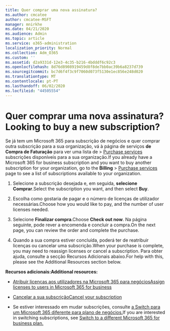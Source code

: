 ```yaml
---
title: Quer comprar uma nova assinatura?
ms.author: cmcatee
author: cmcatee-MSFT
manager: mnirkhe
ms.date: 04/21/2020
ms.audience: Admin
ms.topic: article
ms.service: o365-administration
localization_priority: Normal
ms.collection: Adm_O365
ms.custom: ''
ms.assetid: d2a9331d-12e3-4c35-b216-4bdddf6c92c3
ms.openlocfilehash: 8d76d8908919459d8f8de7bb0ac39b6a8237d739
ms.sourcegitcommit: bc7d6f4f3c9f7060d073f5130e1ec856e248d020
ms.translationtype: MT
ms.contentlocale: pt-PT
ms.lasthandoff: 06/02/2020
ms.locfileid: "44505554"
---
```

# <a name="looking-to-buy-a-new-subscription"></a><span data-ttu-id="db813-102">Quer comprar uma nova assinatura?</span><span class="sxs-lookup"><span data-stu-id="db813-102">Looking to buy a new subscription?</span></span>

<span data-ttu-id="db813-103">Se já tem um Microsoft 365 para subscrição de negócios e quer comprar outra subscrição para a sua organização, vá à página de serviços **de Compra de Faturação** para ver uma lista de \> [Purchase services](https://go.microsoft.com/fwlink/p/?linkid=868433) subscrições disponíveis para a sua organização.</span><span class="sxs-lookup"><span data-stu-id="db813-103">If you already have a Microsoft 365 for business subscription and you want to buy another subscription for your organization, go to the **Billing** \> [Purchase services](https://go.microsoft.com/fwlink/p/?linkid=868433) page to see a list of subscriptions available to your organization.</span></span>
 
1. <span data-ttu-id="db813-104">Selecione a subscrição desejada e, em seguida, **selecione Comprar**.</span><span class="sxs-lookup"><span data-stu-id="db813-104">Select the subscription you want, and then select **Buy**.</span></span>

2. <span data-ttu-id="db813-105">Escolha como gostaria de pagar e o número de licenças de utilizador necessárias.</span><span class="sxs-lookup"><span data-stu-id="db813-105">Choose how you would like to pay, and the number of user licenses needed.</span></span>

3. <span data-ttu-id="db813-106">Selecione **Finalizar compra**.</span><span class="sxs-lookup"><span data-stu-id="db813-106">Choose **Check out now**.</span></span> <span data-ttu-id="db813-107">Na página seguinte, pode rever a encomenda e concluir a compra.</span><span class="sxs-lookup"><span data-stu-id="db813-107">On the next page, you can review the order and complete the purchase.</span></span>

4. <span data-ttu-id="db813-108">Quando a sua compra estiver concluída, poderá ter de reatribuir licenças ou cancelar uma subscrição.</span><span class="sxs-lookup"><span data-stu-id="db813-108">When your purchase is complete, you may need to reassign licenses or cancel a subscription.</span></span> <span data-ttu-id="db813-109">Para obter ajuda, consulte a secção Recursos Adicionais abaixo.</span><span class="sxs-lookup"><span data-stu-id="db813-109">For help with this, please see the Additional Resources section below.</span></span>

 <span data-ttu-id="db813-110">**Recursos adicionais:**</span><span class="sxs-lookup"><span data-stu-id="db813-110">**Additional resources:**</span></span>
  
- [<span data-ttu-id="db813-111">Atribuir licenças aos utilizadores na Microsoft 365 para negócios</span><span class="sxs-lookup"><span data-stu-id="db813-111">Assign licenses to users in Microsoft 365 for business</span></span>](https://docs.microsoft.com/microsoft-365/admin/add-users/add-users)
    
- [<span data-ttu-id="db813-112">Cancelar a sua subscrição</span><span class="sxs-lookup"><span data-stu-id="db813-112">Cancel your subscription</span></span>](https://docs.microsoft.com/microsoft-365/commerce/subscriptions/cancel-your-subscription)
    
- <span data-ttu-id="db813-113">Se estiver interessado em mudar subscrições, consulte [a Switch para um Microsoft 365 diferente para plano de negócios.](https://docs.microsoft.com/microsoft-365/commerce/subscriptions/switch-to-a-different-plan)</span><span class="sxs-lookup"><span data-stu-id="db813-113">If you are interested in switching subscriptions, see [Switch to a different Microsoft 365 for business plan.](https://docs.microsoft.com/microsoft-365/commerce/subscriptions/switch-to-a-different-plan)</span></span>